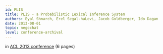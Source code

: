 ```yaml
---
id: PLIS
title: PLIS - a Probabilistic Lexical Inference System  
authors: Eyal Shnarch, Erel Segal-haLevi, Jacob Goldberger, Ido Dagan
date: 2013-08-01
topic: negochat
level: conference-archival
---
```

in [ACL 2013 conference](http://u.cs.biu.ac.il/~nlp/downloads/publications/85acl13.pdf) (6 pages)
